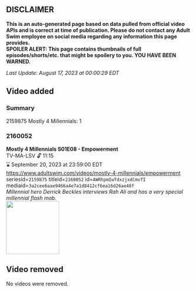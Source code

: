 ## DISCLAIMER
**This is an auto-generated page based on data pulled from official video APIs and is correct at time of publication. Please do not contact any Adult Swim employee on social media regarding any information this page provides.**  
**SPOILER ALERT: This page contains thumbnails of full episodes/shorts/etc. that might be spoilery to you. YOU HAVE BEEN WARNED.**  

_Last Update: August 17, 2023 at 00:00:29 EDT_
## Video added
### Summary
2159875 Mostly 4 Millennials: 1  
### 2160052
**Mostly 4 Millennials S01E08 - Empowerment**  
TV-MA-LSV 🔓 11:15  
⌛ September 20, 2023 at 23:59:00 EDT  
https://www.adultswim.com/videos/mostly-4-millennials/empowerment  
seriesid=`2159875` titleid=`2160052` id=`AWRhpmIwTdxzjxdCmvTI` mediaid=`3a2cee6aae9466a4e7a1d8412cf6ea16d26ae48f`  
_Millennial hero Derrick Beckles interviews Rah Ali and has a very special millennial flash mob._  
<a href="https://media.cdn.adultswim.com/uploads/20200312/thumbnails/2_203121051394-mostly4millennials_107_air_cid-3FR4W.jpg"><img src="https://media.cdn.adultswim.com/uploads/20200312/thumbnails/2_203121051394-mostly4millennials_107_air_cid-3FR4W.jpg" height="144px" /></a>
## Video removed
No videos were removed.  
